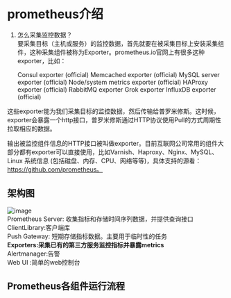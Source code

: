 

# prometheus介绍
<!--
Prometheus
https://mp.weixin.qq.com/s/W38FcwGmwPj1tp_87FVC1A

搭建Prometheus+Grafana的云平台监控系统
https://www.jianshu.com/p/268489bf5756?utm_campaign=haruki&utm_content=note&utm_medium=reader_share&utm_source=weixin

Prometheus完整的部署方案+实战实例 
https://mp.weixin.qq.com/s/mFczwFdtO1eWzXAfKQ1Wfw


全网最完整之实战 Prometheus 搭建监控系统 
https://mp.weixin.qq.com/s/VAzATGHgYdKZY8Yk2PHKuw

-->

<!-- 
性能监控工具之 Grafana + Prometheus + Exporters 
https://mp.weixin.qq.com/s/HKWga3DxbPWx0lGMyaQsgQ
-->

<!-- 
Prometheus + boot
如何在Kubernetes中实现微服务应用监控？
https://mp.weixin.qq.com/s/L7fdIA6HyoNaQE4oUQ_iMg
SpringBoot+Prometheus+Grafana 打造一款高逼格的可视化监控系统
https://mp.weixin.qq.com/s/OgJDp_rCHQT8rVTxut0UiQ

https://zhuanlan.zhihu.com/p/474476816
-->


1. 怎么采集监控数据？  
要采集目标（主机或服务）的监控数据，首先就要在被采集目标上安装采集组件，这种采集组件被称为Exporter。prometheus.io官网上有很多这种exporter，比如：  

    Consul exporter (official)
    Memcached exporter (official)
    MySQL server exporter (official)
    Node/system metrics exporter (official)
    HAProxy exporter (official)
    RabbitMQ exporter
    Grok exporter
    InfluxDB exporter (official)

这些exporter能为我们采集目标的监控数据，然后传输给普罗米修斯。这时候，exporter会暴露一个http接口，普罗米修斯通过HTTP协议使用Pull的方式周期性拉取相应的数据。  

输出被监控组件信息的HTTP接口被叫做exporter。目前互联网公司常用的组件大部分都有exporter可以直接使用，比如Varnish、Haproxy、Nginx、MySQL、Linux 系统信息 (包括磁盘、内存、CPU、网络等等)，具体支持的源看：https://github.com/prometheus。  




## 架构图  
![image](http://182.92.69.8:8081/img/devops/prometheus/prometheus-1.png)  
Prometheus  Server: 收集指标和存储时间序列数据，并提供查询接口  
ClientLibrary:客户端库  
Push Gateway: 短期存储指标数据。主要用于临时性的任务  
**Exporters:采集已有的第三方服务监控指标并暴露metrics**    
Alertmanager:告警  
Web  UI :简单的web控制台  


## Prometheus各组件运行流程  
<!--

https://www.jianshu.com/p/268489bf5756?utm_campaign=haruki&utm_content=note&utm_medium=reader_share&utm_source=weixin
-->


